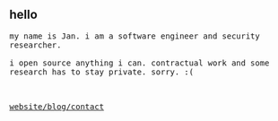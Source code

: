 ## hello

<samp>
my name is Jan. i am a software engineer and security researcher.
<br />
<br />
i open source anything i can. contractual work and some research has to stay private. sorry. :(
<br />
<br />
<br />
  
[website/blog/contact](https://72mins.com)
</samp>
